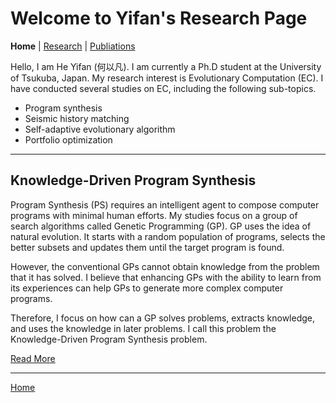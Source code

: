 # Welcome to Yifan's Research Page

**Home** | [Research](/research/) | [Publiations](/publications/)

Hello, I am He Yifan (何以凡). I am currently a Ph.D student at the University of Tsukuba, Japan. My research interest is Evolutionary Computation (EC). I have conducted several studies on EC, including the following sub-topics.

- Program synthesis
- Seismic history matching
- Self-adaptive evolutionary algorithm
- Portfolio optimization

---

## Knowledge-Driven Program Synthesis

Program Synthesis (PS) requires an intelligent agent to compose computer programs with minimal human efforts. My studies focus on a group of search algorithms called Genetic Programming (GP). GP uses the idea of natural evolution. It starts with a random population of programs, selects the better subsets and updates them until the target program is found.

However, the conventional GPs cannot obtain knowledge from the problem that it has solved. I believe that enhancing GPs with the ability to learn from its experiences can help GPs to generate more complex computer programs.

Therefore, I focus on how can a GP solves problems, extracts knowledge, and uses the knowledge in later problems. I call this problem the Knowledge-Driven Program Synthesis problem.

[Read More](/research/kdps/)

---

[Home](/)

